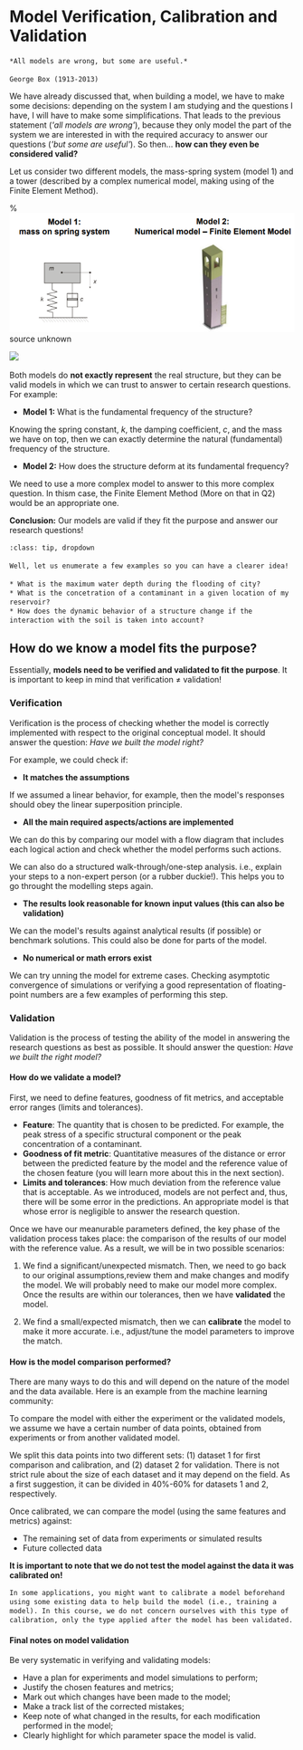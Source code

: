 # Model Verification, Calibration and Validation

```{note}
*All models are wrong, but some are useful.*

George Box (1913-2013)
```

We have already discussed that, when building a model, we have to make some decisions: depending on the system I am studying and the questions I have, I will have to make some simplifications. That leads to the previous statement (*'all models are wrong'*), because they only model the part of the system we are interested in with the required accuracy to answer our questions (*'but some are useful'*). So then... **how can they even be considered valid?**

Let us consider two different models, the mass-spring system (model 1) and a tower (described by a complex numerical model, making using of the Finite Element Method).

% ![models](figs/modelling/models.png "models") source unknown

![](https://files.mude.citg.tudelft.nl/replacement.svg)

Both models do **not exactly represent** the real structure, but they can be valid models in which we can trust to answer to certain research questions. For example:

* **Model 1:** What is the fundamental frequency of the structure?

Knowing the spring constant, $k$, the damping coefficient, $c$, and the mass we have on top, then we can exactly determine the natural (fundamental) frequency of the structure.

* **Model 2:** How does the structure deform at its fundamental frequency?

We need to use a more complex model to answer to this more complex question. In thism case, the Finite Element Method (More on that in Q2) would be an appropriate one.

**Conclusion:** Our models are valid if they fit the purpose and answer our research questions! 

```{admonition} But... what do we mean with research questions?
:class: tip, dropdown

Well, let us enumerate a few examples so you can have a clearer idea!

* What is the maximum water depth during the flooding of city?
* What is the concetration of a contaminant in a given location of my reservoir?
* How does the dynamic behavior of a structure change if the interaction with the soil is taken into account?

```

## How do we know a model fits the purpose?

Essentially, **models need to be verified and validated to fit the purpose**. It is important to keep in mind that verification $\neq$ validation!

### Verification

Verification is the process of checking whether the model is correctly implemented with respect to the original conceptual model. It should answer the question: *Have we built the model right?*

For example, we could check if:

* **It matches the assumptions**

If we assumed a linear behavior, for example, then the model's responses should obey the linear superposition principle.

* **All the main required aspects/actions are implemented**

We can do this by comparing our model with a flow diagram that includes each logical action and check whether the model performs such actions.

We can also do a structured walk-through/one-step analysis. i.e., explain your steps to a non-expert person (or a rubber duckie!). This helps you to go throught the modelling steps again.

* **The results look reasonable for known input values (this can also be validation)**

We can the model's results against analytical results (if possible) or benchmark solutions. This could also be done for parts of the model.

* **No numerical or math errors exist**

We can try unning the model for extreme cases. Checking asymptotic convergence of simulations or verifying a good representation of floating-point numbers are a few examples of performing this step.

### Validation

Validation is the process of testing the ability of the model in answering the research questions as best as possible. It should answer the question: *Have we built the right model?*

#### How do we validate a model?

First, we need to define features, goodness of fit metrics, and acceptable error ranges (limits and tolerances).
* **Feature**: The quantity that is chosen to be predicted. For example, the peak stress of a specific structural component or the peak concentration of a contaminant.
* **Goodness of fit metric**: Quantitative measures of the distance or error between the predicted feature by the model and the reference value of the chosen feature (you will learn more about this in the next section).
* **Limits and tolerances**: How much deviation from the reference value that is acceptable. As we introduced, models are not perfect and, thus, there will be some error in the predictions. An appropriate model is that whose error is negligible to answer the research question.

Once we have our meanurable parameters defined, the key phase of the validation process takes place: the comparison of the results of our model with the reference value. As a result, we will be in two possible scenarios:

1. We find a significant/unexpected mismatch. Then, we need to go back to our original assumptions,review them and make changes and modify the model. We will probably need to make our model more complex. Once the results are within our tolerances, then we have **validated** the model.

2. We find a small/expected mismatch, then we can **calibrate** the model to make it more accurate. i.e., adjust/tune the model parameters to improve the match. 


#### How is the model comparison performed?
There are many ways to do this and will depend on the nature of the model and the data available. Here is an example from the machine learning community:

To compare the model with either the experiment or the validated models, we assume we have a certain number of data points, obtained from experiments or from another validated model. 

We split this data points into two different sets: (1) dataset 1 for first comparison and calibration, and (2) dataset 2 for validation. There is not strict rule about the size of each dataset and it may depend on the field. As a first suggestion, it can be divided in 40%-60% for datasets 1 and 2, respectively.

Once calibrated, we can compare the model (using the same features and metrics) against:

* The remaining set of data from experiments or simulated results
* Future collected data

**It is important to note that we do not test the model against the data it was calibrated on!**

```{tip}
In some applications, you might want to calibrate a model beforehand using some existing data to help build the model (i.e., training a model). In this course, we do not concern ourselves with this type of calibration, only the type applied after the model has been validated.  
```

#### Final notes on model validation

Be very systematic in verifying and validating models:

* Have a plan for experiments and model simulations to perform;
* Justify the chosen features and metrics;
* Mark out which changes have been made to the model;
* Make a track list of the corrected mistakes;
* Keep note of what changed in the results, for each modification performed in
the model;
* Clearly highlight for which parameter space the model is valid.
